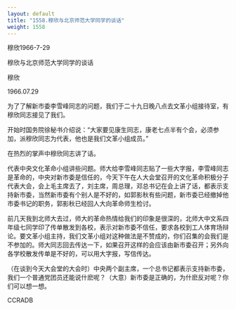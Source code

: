 ```yaml
---
layout: default
title: "1558.穆欣与北京师范大学同学的谈话"
weight: 1558
---
```


穆欣1966-7-29

穆欣与北京师范大学同学的谈话

穆欣

1966.07.29

为了了解新市委李雪峰同志的问题，我们于二十九日晚八点去文革小组接待室，有穆欣同志接见了我们。

开始时国务院徐秘书介绍说：“大家要见康生同志，康老七点半有个会，必须参加，派穆欣同志为代表，他也是我们文革小组成员。”

在热烈的掌声中穆欣同志讲了话。

代表中央文化革命小组讲些问题。师大给李雪峰同志贴了一些大字报，李雪峰同志是革命的，中央对新市委是信任的，今天下午在人大会堂召开的文化革命积极分子代表大会，会上毛主席去了，刘主席，周总理，邓总书记在会上讲了话，都表示支持新市委，当然新市委有个别人是不好的，如郭影秋有些问题，新市委已经撤掉他市委书记的职务，郭影秋已经回人大向革命师生检讨。

前几天我到北师大去过，师大的革命热情给我们的印象是很深的，北师大中文系四年级七同学印了传单散发到各校，表示对新市委不信任，要求各校到工人体育场辩论。要文革小组主持，我们文革小组对这种做法是不赞成的，你们召集的会我们是不参加的。师大同志回去传达一下，如果召开这样的会应该由新市委召开；另外向各学校散发传单是不好的，可以用大字报，写信传达。

（在谈到今天大会堂的大会时）中央两个副主席，一个总书记都表示支持新市委，我们一个普通党团员还能说什麽呢？（大意）新市委是正确的，为什麽反对呢？你们可以想一想。

CCRADB

